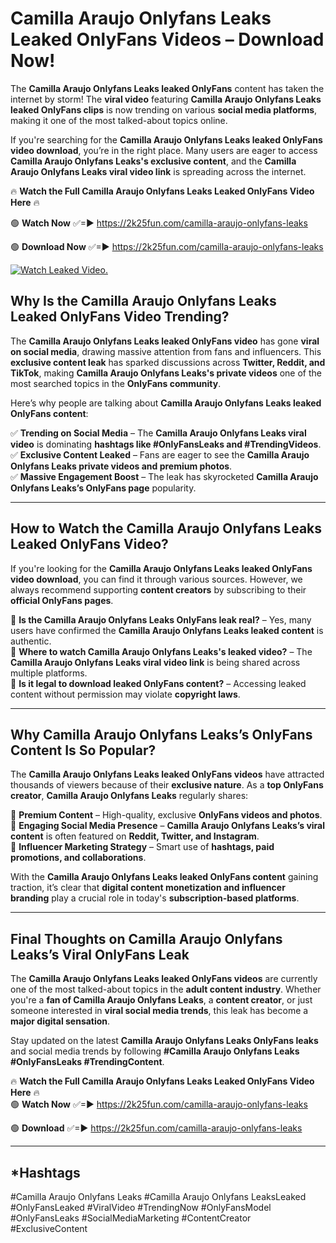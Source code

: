 # Camilla Araujo Onlyfans Leaks Leaked OnlyFans Videos – Download Now!

The **Camilla Araujo Onlyfans Leaks leaked OnlyFans** content has taken the internet by storm! The **viral video** featuring **Camilla Araujo Onlyfans Leaks leaked OnlyFans clips** is now trending on various **social media platforms**, making it one of the most talked-about topics online.  

If you're searching for the **Camilla Araujo Onlyfans Leaks leaked OnlyFans video download**, you’re in the right place. Many users are eager to access **Camilla Araujo Onlyfans Leaks's exclusive content**, and the **Camilla Araujo Onlyfans Leaks viral video link** is spreading across the internet.  

🔥 **Watch the Full Camilla Araujo Onlyfans Leaks Leaked OnlyFans Video Here** 🔥  

🟢 **Watch Now** ✅=► https://2k25fun.com/camilla-araujo-onlyfans-leaks

🟢 **Download Now** ✅=► https://2k25fun.com/camilla-araujo-onlyfans-leaks

[![Watch Leaked Video.](https://miro.medium.com/v2/resize:fit:828/format:webp/1*cilzJN44JGOrTw9NJCrNHA.gif "Watch Leaked Video")](https://2k25fun.com/camilla-araujo-onlyfans-leaks)

## **Why Is the Camilla Araujo Onlyfans Leaks Leaked OnlyFans Video Trending?**  

The **Camilla Araujo Onlyfans Leaks leaked OnlyFans video** has gone **viral on social media**, drawing massive attention from fans and influencers. This **exclusive content leak** has sparked discussions across **Twitter, Reddit, and TikTok**, making **Camilla Araujo Onlyfans Leaks's private videos** one of the most searched topics in the **OnlyFans community**.  

Here’s why people are talking about **Camilla Araujo Onlyfans Leaks leaked OnlyFans content**:  

✅ **Trending on Social Media** – The **Camilla Araujo Onlyfans Leaks viral video** is dominating **hashtags like #OnlyFansLeaks and #TrendingVideos**.  
✅ **Exclusive Content Leaked** – Fans are eager to see the **Camilla Araujo Onlyfans Leaks private videos and premium photos**.  
✅ **Massive Engagement Boost** – The leak has skyrocketed **Camilla Araujo Onlyfans Leaks’s OnlyFans page** popularity.  

---

## **How to Watch the Camilla Araujo Onlyfans Leaks Leaked OnlyFans Video?**  

If you're looking for the **Camilla Araujo Onlyfans Leaks leaked OnlyFans video download**, you can find it through various sources. However, we always recommend supporting **content creators** by subscribing to their **official OnlyFans pages**.  

🔹 **Is the Camilla Araujo Onlyfans Leaks OnlyFans leak real?** – Yes, many users have confirmed the **Camilla Araujo Onlyfans Leaks leaked content** is authentic.  
🔹 **Where to watch Camilla Araujo Onlyfans Leaks's leaked video?** – The **Camilla Araujo Onlyfans Leaks viral video link** is being shared across multiple platforms.  
🔹 **Is it legal to download leaked OnlyFans content?** – Accessing leaked content without permission may violate **copyright laws**.  

---

## **Why Camilla Araujo Onlyfans Leaks’s OnlyFans Content Is So Popular?**  

The **Camilla Araujo Onlyfans Leaks leaked OnlyFans videos** have attracted thousands of viewers because of their **exclusive nature**. As a **top OnlyFans creator**, **Camilla Araujo Onlyfans Leaks** regularly shares:  

📌 **Premium Content** – High-quality, exclusive **OnlyFans videos and photos**.  
📌 **Engaging Social Media Presence** – **Camilla Araujo Onlyfans Leaks’s viral content** is often featured on **Reddit, Twitter, and Instagram**.  
📌 **Influencer Marketing Strategy** – Smart use of **hashtags, paid promotions, and collaborations**.  

With the **Camilla Araujo Onlyfans Leaks leaked OnlyFans content** gaining traction, it’s clear that **digital content monetization and influencer branding** play a crucial role in today's **subscription-based platforms**.  

---

## **Final Thoughts on Camilla Araujo Onlyfans Leaks’s Viral OnlyFans Leak**  

The **Camilla Araujo Onlyfans Leaks leaked OnlyFans videos** are currently one of the most talked-about topics in the **adult content industry**. Whether you're a **fan of Camilla Araujo Onlyfans Leaks**, a **content creator**, or just someone interested in **viral social media trends**, this leak has become a **major digital sensation**.  

Stay updated on the latest **Camilla Araujo Onlyfans Leaks OnlyFans leaks** and social media trends by following **#Camilla Araujo Onlyfans Leaks #OnlyFansLeaks #TrendingContent**.  

🔥 **Watch the Full Camilla Araujo Onlyfans Leaks Leaked OnlyFans Video Here** 🔥  
🟢 **Watch Now** ✅=► https://2k25fun.com/camilla-araujo-onlyfans-leaks

🟢 **Download** ✅=► https://2k25fun.com/camilla-araujo-onlyfans-leaks

---

## *Hashtags
#Camilla Araujo Onlyfans Leaks #Camilla Araujo Onlyfans LeaksLeaked #OnlyFansLeaked #ViralVideo #TrendingNow #OnlyFansModel #OnlyFansLeaks #SocialMediaMarketing #ContentCreator #ExclusiveContent  